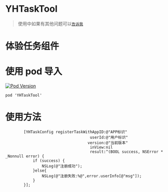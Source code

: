 # YHTaskTool


> 使用中如果有其他问题可以[`告诉我`](https://github.com/CCSH/YHTaskTool/issues/new)

# 体验任务组件

# 使用 pod 导入
[![Pod Version](http://img.shields.io/cocoapods/v/YHTaskTool.svg?style=flat)](https://github.com/CCSH/YHTaskTool/releases)
```
pod 'YHTaskTool'
```

# 使用方法
```
        [YHTaskConfig registerTaskWithAppID:@"APP标识"
                                     userId:@"用户标识"
                                    version:@"当前版本"
                                     inView:nil
                                     result:^(BOOL success, NSError * _Nonnull error) {
            if (success) {
                NSLog(@"注册成功");
            }else{
                NSLog(@"注册失败:%@",error.userInfo[@"msg"]);
            }
        }];
```
